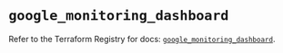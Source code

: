# `google_monitoring_dashboard`

Refer to the Terraform Registry for docs: [`google_monitoring_dashboard`](https://registry.terraform.io/providers/hashicorp/google-beta/6.14.1/docs/resources/google_monitoring_dashboard).
